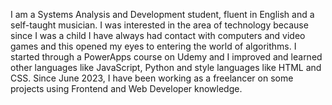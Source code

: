 I am a Systems Analysis and Development student, fluent in English and a self-taught musician.
I was interested in the area of ​​technology because since I was a child I have always had contact with computers and video games and this opened my eyes to entering the world of algorithms. I started through a PowerApps course on Udemy and I improved and learned other languages like JavaScript, Python and style languages ​​like HTML and CSS.
Since June 2023, I have been working as a freelancer on some projects using Frontend and Web Developer knowledge.
